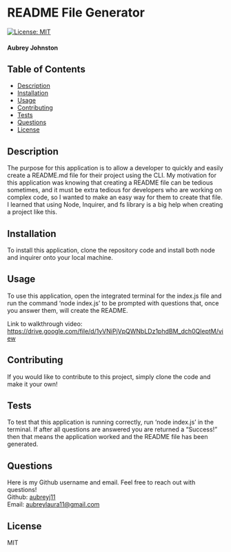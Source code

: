 
# README File Generator
[![License: MIT](https://img.shields.io/badge/License-MIT-yellow.svg)](https://opensource.org/licenses/MIT)
#### Aubrey Johnston
   
    
## Table of Contents
 - [Description](#description)
 - [Installation](#installation)
 - [Usage](#usage)
 - [Contributing](#contributing)
 - [Tests](#tests)
 - [Questions](#questions)
 - [License](#license)
    
   
## Description
 The purpose for this application is to allow a developer to quickly and easily create a README.md file for their project using the CLI. My motivation for this application was knowing that creating a README file can be tedious sometimes, and it must be extra tedious for developers who are working on complex code, so I wanted to make an easy way for them to create that file. I learned that using Node, Inquirer, and fs library is a big help when creating a project like this.
 
    
## Installation
 To install this application, clone the repository code and install both node and inquirer onto your local machine.
    
    
## Usage
 To use this application, open the integrated terminal for the index.js file and run the command ‘node index.js’ to be prompted with questions that, once you answer them, will create the README.
 
 Link to walkthrough video: https://drive.google.com/file/d/1yVNiPjVpQWNbLDz1phdBM_dch0QleptM/view
    
    
## Contributing
 If you would like to contribute to this project, simply clone the code and make it your own!
    
    
## Tests
 To test that this application is running correctly, run ‘node index.js’ in the terminal. If after all questions are answered you are returned a “Success!” then that means the application worked and the README file has been generated. 

    
## Questions
Here is my Github username and email. Feel free to reach out with questions!
<br>
 Github: <a href="https://github.com/aubreyj11">aubreyj11</a>
 <br>
 Email: aubreylaura11@gmail.com
    
    
    
## License
 MIT